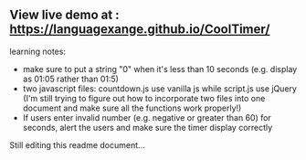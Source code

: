 ## View live demo at : https://languagexange.github.io/CoolTimer/

learning notes:
- make sure to put a string "0" when it's less than 10 seconds (e.g. display as 01:05 rather than 01:5)
- two javascript files: countdown.js use vanilla js while script.js use jQuery
(I'm still trying to figure out how to incorporate two files into one document and make sure all the functions work properly!)
- If users enter invalid number (e.g. negative or greater than 60) for seconds, alert the users and make sure the timer display correctly

Still editing this readme document...
